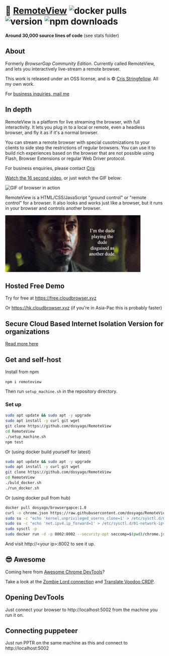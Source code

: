 # :satellite: [RemoteView](https://github.com/dosyago/RemoteView) ![docker pulls](https://img.shields.io/docker/pulls/dosyago/browsergapce) ![version](https://img.shields.io/npm/v/remoteview) ![npm downloads](https://img.shields.io/npm/dt/remoteview)

**Around 30,000 source lines of code** (see stats folder)

## About

Formerly *BrowserGap Community Edition*. Currently called RemoteView, and lets you interactively live-stream a remote browser.

This work is released under an OSS license, and is &copy; [Cris Stringfellow](https://github.com/cris691/Portfolio). All my own work. 

For [business inquiries, mail me](mailto:cris@dosycorp.com?subject=RemoteView&body=Hey%20Cris)

## In depth

RemoteView is a platform for live streaming the browser, with full interactivity. It lets you plug in to a local or remote, even a headless browser, and fly it as if it's a normal browser. 

You can stream a remote browser with special cusotmizations to your clients to side step the restrictions of regular browsers. You can use it to build rich experiences based on the browser that are not possible using Flash, Browser Extensions or regular Web Driver protocol. 

For business enquiries, please contact [Cris](mailto:cris@dosycorp.com?subject=RemoteView)

[Watch the 16 second video](https://www.youtube.com/watch?v=SD0Fhl9v87k), or just watch the GIF below:

![GIF of browser in action](https://j.gifs.com/E8yzLv.gif)

RemoteView is a HTML/CSS/JavaScript "ground control" or "remote control" for a browser. It also looks and works just like a browser, but it runs in your browser and controls another browser.

![browser in a browser](readme-files/tenor.gif)

## Hosted Free Demo

Try for free at https://free.cloudbrowser.xyz

Or https://hk.cloudbrowser.xyz (if you're in Asia-Pac this is probably faster)

## Secure Cloud Based Internet Isolation Version for organizations

[Read more here](remote-browser-isolation.md)

## Get and self-host

Install from npm 

`npm i remoteview`

Then run `setup_machine.sh` in the repository directory.

### Set up

```sh
sudo apt update && sudo apt -y upgrade
sudo apt install -y curl git wget
git clone https://github.com/dosyago/RemoteView
cd RemoteView
./setup_machine.sh
npm test
```

Or (using docker build yourself for latest)

```sh
sudo apt update && sudo apt -y upgrade
sudo apt install -y curl git wget
git clone https://github.com/dosyago/RemoteView
cd RemoteView
./buld_docker.sh
./run_docker.sh 
```

Or (using docker pull from hub)

```sh
docker pull dosyago/browsergapce:1.0
curl -o chrome.json https://raw.githubusercontent.com/dosyago/RemoteView/master/chrome.json
sudo su -c "echo 'kernel.unprivileged_userns_clone=1' > /etc/sysctl.d/00-local-userns.conf"
sudo su -c "echo 'net.ipv4.ip_forward=1' > /etc/sysctl.d/01-network-ipv4.conf"
sudo sysctl -p
sudo docker run -d -p 8002:8002 --security-opt seccomp=$(pwd)/chrome.json browsergapce:1.0
```

And visit http://&lt;your ip&gt;:8002 to see it up.

## :sunglasses: Awesome

Coming here from [Awesome Chrome DevTools](https://github.com/ChromeDevTools/awesome-chrome-devtools)? 

Take a look at the [Zombie Lord connection](https://github.com/dosycorp/browsergap.ce/blob/master/zombie-lord/connection.js) and [Translate Voodoo CRDP](https://github.com/dosycorp/browsergap.ce/blob/master/public/translateVoodooCRDP.js).

## Opening DevTools

Just connect your browser to http://localhost:5002 from the machine you run it on.

## Connecting puppeteer

Just run PPTR on the same machine as this and connect to http://localhost:5002

